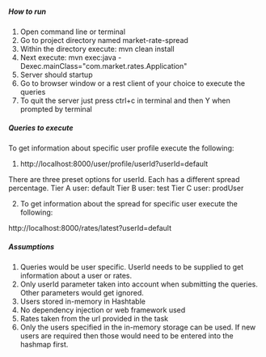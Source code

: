 ##### **How to run**
1) Open command line or terminal
2) Go to project directory named market-rate-spread
3) Within the directory execute: mvn clean install
4) Next execute: mvn exec:java -Dexec.mainClass="com.market.rates.Application"
5) Server should startup
6) Go to browser window or a rest client of your choice to execute the queries
7) To quit the server just press ctrl+c in terminal and then Y when prompted by terminal

##### **Queries to execute**

To get information about specific user profile execute the following:

1) http://localhost:8000/user/profile/userId?userId=default

There are three preset options for userId. Each has a different spread percentage.
Tier A user: default
Tier B user: test
Tier C user: prodUser

2) To get information about the spread for specific user execute the following:

http://localhost:8000/rates/latest?userId=default

##### **Assumptions**
1) Queries would be user specific. UserId needs to be supplied to get information 
about a user or rates.
2) Only userId parameter taken into account when submitting the queries. 
Other parameters would get ignored.
2) Users stored in-memory in Hashtable
3) No dependency injection or web framework used
4) Rates taken from the url provided in the task
5) Only the users specified in the in-memory storage can be used. 
If new users are required then those would need to be entered into the hashmap first.

 